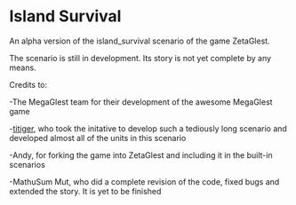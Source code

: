 # Island Survival
An alpha version of the island_survival scenario of the game ZetaGlest.

The scenario is still in development. Its story is not yet complete by any means.

Credits to:

-The MegaGlest team for their development of the awesome MegaGlest game

-[titiger](https://github.com/titiger), who took the initative to develop such a tediously long scenario and developed almost all of the units in this scenario

-Andy, for forking the game into ZetaGlest and including it in the built-in scenarios

-MathuSum Mut, who did a complete revision of the code, fixed bugs and extended the story. It is yet to be finished
